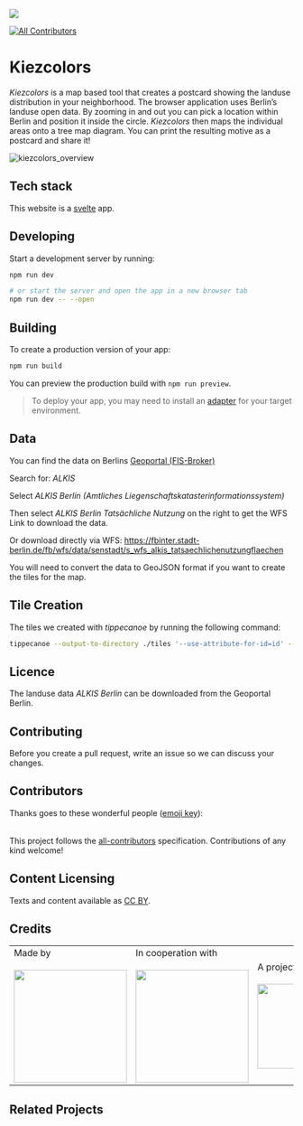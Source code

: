 ![](https://img.shields.io/badge/Built%20with%20%E2%9D%A4%EF%B8%8F-at%20Technologiestiftung%20Berlin-blue)

<!-- ALL-CONTRIBUTORS-BADGE:START - Do not remove or modify this section -->

[![All Contributors](https://img.shields.io/badge/all_contributors-0-orange.svg?style=flat-square)](#contributors-)

<!-- ALL-CONTRIBUTORS-BADGE:END -->

# Kiezcolors

*Kiezcolors* is a map based tool that creates a postcard showing the landuse distribution in your neighborhood. The browser application uses Berlin’s landuse open data. By zooming in and out you can pick a location within Berlin and position it inside the circle. *Kiezcolors* then maps the individual areas onto a tree map diagram. You can print the resulting motive as a postcard and share it!

![kiezcolors_overview](https://github.com/technologiestiftung/kiezcolors/assets/46717848/fc4b20c6-4485-4a53-aafd-19c2ce5633e0)


## Tech stack

This website is a [svelte](https://svelte.dev/) app.

## Developing

Start a development server by running:

```bash
npm run dev

# or start the server and open the app in a new browser tab
npm run dev -- --open
```

## Building

To create a production version of your app:

```bash
npm run build
```

You can preview the production build with `npm run preview`.

> To deploy your app, you may need to install an [adapter](https://kit.svelte.dev/docs/adapters) for your target environment.

## Data
You can find the data on Berlins [Geoportal (FIS-Broker)](https://fbinter.stadt-berlin.de/fb/)

Search for: *ALKIS*

Select *ALKIS Berlin (Amtliches Liegenschaftskatasterinformationssystem)*

Then select *ALKIS Berlin Tatsächliche Nutzung* on the right to get the WFS Link to download the data.

Or download directly via WFS: https://fbinter.stadt-berlin.de/fb/wfs/data/senstadt/s_wfs_alkis_tatsaechlichenutzungflaechen

You will need to convert the data to GeoJSON format if you want to create the tiles for the map. 
  
## Tile Creation

The tiles we created with *tippecanoe* by running the following command:

```bash
tippecanoe --output-to-directory ./tiles '--use-attribute-for-id=id' --no-tile-compression --force -B 13 '--minimum-zoom=10' '--maximum-zoom=13' ./alkis.geojson
```

## Licence

The landuse data *ALKIS Berlin* can be downloaded from the Geoportal Berlin.

## Contributing

Before you create a pull request, write an issue so we can discuss your changes.

## Contributors

Thanks goes to these wonderful people ([emoji key](https://allcontributors.org/docs/en/emoji-key)):

<!-- ALL-CONTRIBUTORS-LIST:START - Do not remove or modify this section -->
<!-- prettier-ignore-start -->
<!-- markdownlint-disable -->
<table>
  <tr>
  </tr>
</table>

<!-- markdownlint-restore -->
<!-- prettier-ignore-end -->

<!-- ALL-CONTRIBUTORS-LIST:END -->

This project follows the [all-contributors](https://github.com/all-contributors/all-contributors) specification. Contributions of any kind welcome!

## Content Licensing

Texts and content available as [CC BY](https://creativecommons.org/licenses/by/3.0/de/).

## Credits

<table>
  <tr>
        <td>
      Made by <a href="https://odis-berlin.de">
        <br />
        <br />
        <img width="200" src="https://logos.citylab-berlin.org/logo-odis-berlin.svg" />
      </a>
    </td>
    <td>
      In cooperation with <a href="https://citylab-berlin.org/de/start/">
        <br />
        <br />
        <img width="200" src="https://citylab-berlin.org/wp-content/uploads/2021/05/citylab-logo.svg" />
      </a>
    </td>
    <td>
      A project by <a href="https://www.technologiestiftung-berlin.de/">
        <br />
        <br />
        <img width="150" src="https://citylab-berlin.org/wp-content/uploads/2021/05/tsb.svg" />
      </a>
    </td>
    <td>
      Supported by <a href="https://www.berlin.de/rbmskzl/">
        <br />
        <br />
        <img width="80" src="https://citylab-berlin.org/wp-content/uploads/2021/12/B_RBmin_Skzl_Logo_DE_V_PT_RGB-300x200.png" />
      </a>
    </td>
  </tr>
</table>

## Related Projects
